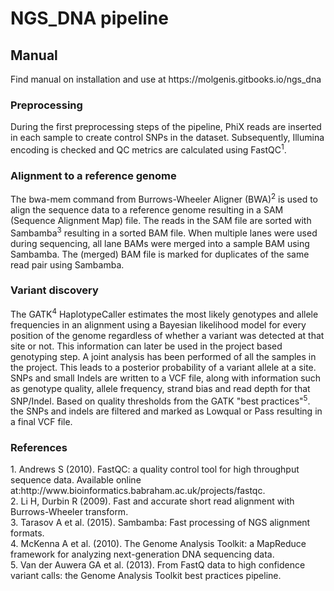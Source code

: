<h1> NGS_DNA pipeline </h1>

<h2>Manual</h2>
Find manual on installation and use at https://molgenis.gitbooks.io/ngs_dna

<h3>Preprocessing</h3>
During the first preprocessing steps of the pipeline, PhiX reads are inserted in each sample to create control SNPs in the dataset. Subsequently, Illumina encoding is checked and QC metrics are calculated using FastQC<sup>1</sup>. 

<h3>Alignment to a reference genome</h3>
The bwa-mem command from Burrows-Wheeler Aligner (BWA)<sup>2</sup> is used to align the sequence data to a reference genome resulting in a SAM (Sequence Alignment Map) file. The reads in the SAM file are sorted with Sambamba<sup>3</sup> resulting in a sorted BAM file. When multiple lanes were used during sequencing, all lane BAMs were merged into a sample BAM using Sambamba. The (merged) BAM file is marked for duplicates of the same read pair using Sambamba.

<h3>Variant discovery</h3>
The GATK<sup>4</sup> HaplotypeCaller estimates the most likely genotypes and allele frequencies in an alignment using a Bayesian likelihood model for every position of the genome regardless of whether a variant was detected at that site or not. This information can later be used in the project based genotyping step.
A joint analysis has been performed of all the samples in the project. This leads to a posterior probability of a variant allele at a site. SNPs and small Indels are written to a VCF file, along with information such as genotype quality, allele frequency, strand bias and read depth for that SNP/Indel.
Based on quality thresholds from the GATK "best practices"<sup>5</sup>.
the SNPs and indels are filtered and marked as Lowqual or Pass resulting in a final VCF file.

<h3>References</h3>
1. Andrews S (2010). FastQC: a quality control tool for high throughput sequence data. Available online at:http://www.bioinformatics.babraham.ac.uk/projects/fastqc.<br/>
2. Li H, Durbin R (2009). Fast and accurate short read alignment with Burrows-Wheeler transform.<br/>
3. Tarasov A et al. (2015). Sambamba: Fast processing of NGS alignment formats.<br/>
4. McKenna A et al. (2010). The Genome Analysis Toolkit: a MapReduce framework for analyzing next-generation DNA sequencing data.<br/>
5. Van der Auwera GA et al. (2013). From FastQ data to high confidence variant calls: the Genome Analysis Toolkit best practices pipeline.<br/>

